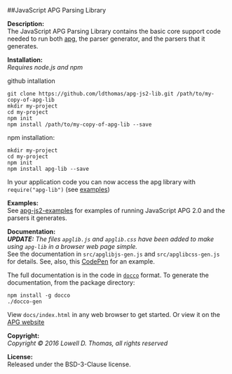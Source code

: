 ##JavaScript APG Parsing Library

**Description:**  
The JavaScript APG Parsing Library contains the basic core support code needed to run both <a href="https://github.com/ldthomas/apg-js2">apg<a/>, the parser generator, and the parsers that it generates.

**Installation:**  
*Requires node.js and npm*

github intallation  
```
git clone https://github.com/ldthomas/apg-js2-lib.git /path/to/my-copy-of-apg-lib
mkdir my-project 
cd my-project 
npm init
npm install /path/to/my-copy-of-apg-lib --save
```
npm installation:  
```
mkdir my-project 
cd my-project 
npm init
npm install apg-lib --save
```
In your application code you can now access the apg library with `require("apg-lib")`
(see <a href="https://github.com/ldthomas/apg-js2-examples">examples</a>)

**Examples:**  
See <a href="https://github.com/ldthomas/apg-js2-examples">apg-js2-examples</a> for examples of running JavaScript APG 2.0 and the parsers it generates.
  
**Documentation:**  
<i><b>UPDATE:</b> The files `apglib.js` and `apglib.css` have been added to make using `apg-lib`
 in a browser web page simple.</i><br>
See the documentation in `src/apglibjs-gen.js` and `src/apglibcss-gen.js` for details.
See, also, this [CodePen](http://codepen.io/apg-exp/pen/ZWKGqQ) for an example.

The full documentation is in the code in [`docco`](https://jashkenas.github.io/docco/) format.
To generate the documentation, from the package directory:
```
npm install -g docco
./docco-gen
```
View `docs/index.html` in any web browser to get started.
Or view it on the [APG website](http://coasttocoastresearch.com/docjs2/apg-lib/index.html)

**Copyright:**  
*Copyright &copy; 2016 Lowell D. Thomas, all rights reserved*  

**License:**  
Released under the BSD-3-Clause license.
      
